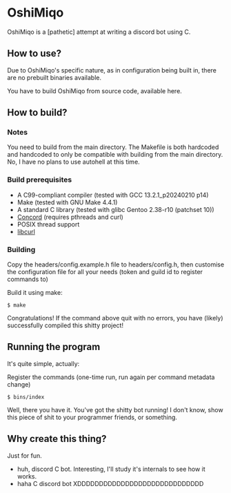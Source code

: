 # OshiMiqo

OshiMiqo is a [pathetic] attempt at writing a discord bot using C.

## How to use?

Due to OshiMiqo's specific nature, as in configuration being built in, there are no prebuilt binaries available.

You have to build OshiMiqo from source code, available here.

## How to build?

### Notes

You need to build from the main directory.
The Makefile is both hardcoded and handcoded to only be compatible with building from the main directory.
No, I have no plans to use autohell at this time.

### Build prerequisites

- A C99-compliant compiler (tested with GCC 13.2.1\_p20240210 p14)
- Make (tested with GNU Make 4.4.1)
- A standard C library (tested with glibc Gentoo 2.38-r10 (patchset 10))
- [Concord](https://github.com/Cogmasters/concord) (requires pthreads and curl)
- POSIX thread support
- [libcurl](https://curl.se/)

### Building

Copy the headers/config.example.h file to headers/config.h, then customise the configuration file for all your needs (token and guild id to register commands to)

Build it using make:

```
$ make
```

Congratulations! If the command above quit with no errors, you have (likely) successfully compiled this shitty project!

## Running the program

It's quite simple, actually:

Register the commands (one-time run, run again per command metadata change)

```
$ bins/index
```

Well, there you have it. You've got the shitty bot running!
I don't know, show this piece of shit to your programmer friends, or something.

## Why create this thing?

Just for fun.

- huh, discord C bot. Interesting, I'll study it's internals to see how it works.
- haha C discord bot XDDDDDDDDDDDDDDDDDDDDDDDDDDDDD

